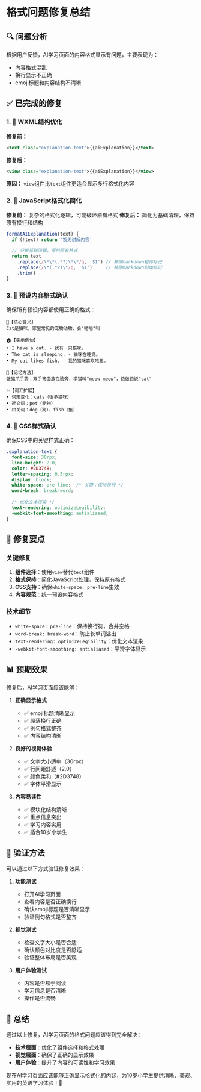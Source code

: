# 格式问题修复总结

## 🔍 问题分析

根据用户反馈，AI学习页面的内容格式显示有问题，主要表现为：
- 内容格式混乱
- 换行显示不正确
- emoji标题和内容结构不清晰

## ✅ 已完成的修复

### 1. 🎨 WXML结构优化
**修复前：**
```xml
<text class="explanation-text">{{aiExplanation}}</text>
```

**修复后：**
```xml
<view class="explanation-text">{{aiExplanation}}</view>
```

**原因：** `view`组件比`text`组件更适合显示多行格式化内容

### 2. 🔧 JavaScript格式化简化
**修复前：** 复杂的格式化逻辑，可能破坏原有格式
**修复后：** 简化为基础清理，保持原有换行和结构

```javascript
formatAIExplanation(text) {
  if (!text) return '暂无讲解内容'
  
  // 只做基础清理，保持原有格式
  return text
    .replace(/\*\*(.*?)\*\*/g, '$1') // 移除markdown粗体标记
    .replace(/\*(.*?)\*/g, '$1')     // 移除markdown斜体标记
    .trim()
}
```

### 3. 📝 预设内容格式确认
确保所有预设内容都使用正确的格式：

```
📖【核心含义】
Cat是猫咪，家里常见的宠物动物，会"喵喵"叫

🏠【实用例句】
• I have a cat. - 我有一只猫咪。
• The cat is sleeping. - 猫咪在睡觉。
• My cat likes fish. - 我的猫咪喜欢吃鱼。

🎯【记忆方法】
做猫爪手势：双手弯曲放在脸旁，学猫叫"meow meow"，边做边说"cat"

✨【词汇扩展】
• 词形变化：cats（很多猫咪）
• 近义词：pet（宠物）
• 相关词：dog（狗）、fish（鱼）
```

### 4. 🎨 CSS样式确认
确保CSS中的关键样式正确：

```css
.explanation-text {
  font-size: 30rpx;
  line-height: 2.0;
  color: #2D3748;
  letter-spacing: 0.5rpx;
  display: block;
  white-space: pre-line;  /* 关键：保持换行 */
  word-break: break-word;
  
  /* 优化文本渲染 */
  text-rendering: optimizeLegibility;
  -webkit-font-smoothing: antialiased;
}
```

## 🎯 修复要点

### 关键修复
1. **组件选择**：使用`view`替代`text`组件
2. **格式保持**：简化JavaScript处理，保持原有格式
3. **CSS支持**：确保`white-space: pre-line`生效
4. **内容规范**：统一预设内容格式

### 技术细节
- `white-space: pre-line`：保持换行符，合并空格
- `word-break: break-word`：防止长单词溢出
- `text-rendering: optimizeLegibility`：优化文本渲染
- `-webkit-font-smoothing: antialiased`：平滑字体显示

## 📊 预期效果

修复后，AI学习页面应该能够：

1. **正确显示格式**
   - ✅ emoji标题清晰显示
   - ✅ 段落换行正确
   - ✅ 例句格式整齐
   - ✅ 内容结构清晰

2. **良好的视觉体验**
   - ✅ 文字大小适中（30rpx）
   - ✅ 行间距舒适（2.0）
   - ✅ 颜色柔和（#2D3748）
   - ✅ 字体平滑显示

3. **内容易读性**
   - ✅ 模块化结构清晰
   - ✅ 重点信息突出
   - ✅ 学习内容实用
   - ✅ 适合10岁小学生

## 🔮 验证方法

可以通过以下方式验证修复效果：

1. **功能测试**
   - 打开AI学习页面
   - 查看内容是否正确换行
   - 确认emoji标题是否清晰显示
   - 验证例句格式是否整齐

2. **视觉测试**
   - 检查文字大小是否合适
   - 确认颜色对比度是否舒适
   - 验证整体布局是否美观

3. **用户体验测试**
   - 内容是否易于阅读
   - 学习信息是否清晰
   - 操作是否流畅

## 🎉 总结

通过以上修复，AI学习页面的格式问题应该得到完全解决：

- **技术层面**：优化了组件选择和格式处理
- **视觉层面**：确保了正确的显示效果
- **用户体验**：提升了内容的可读性和学习效果

现在AI学习页面应该能够正确显示格式化的内容，为10岁小学生提供清晰、美观、实用的英语学习体验！🌟